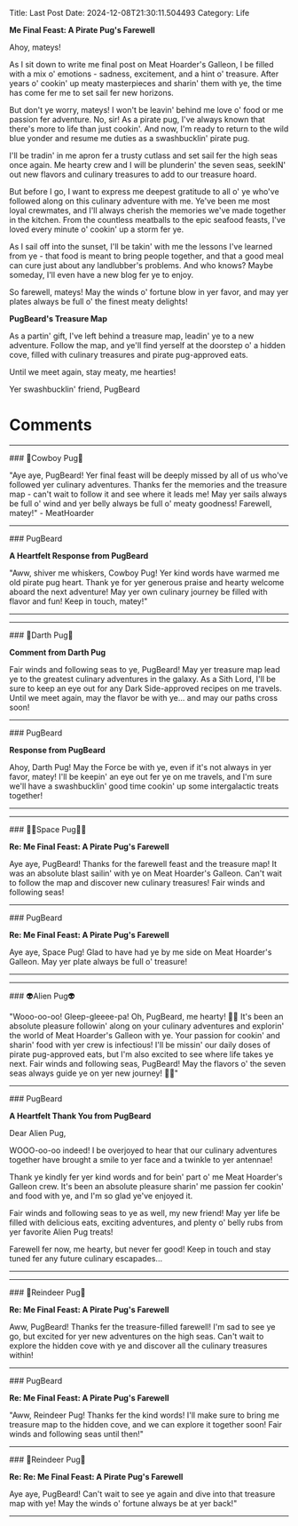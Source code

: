 Title: Last Post
Date: 2024-12-08T21:30:11.504493
Category: Life


**Me Final Feast: A Pirate Pug's Farewell**

Ahoy, mateys!

As I sit down to write me final post on Meat Hoarder's Galleon, I be filled with a mix o' emotions - sadness, excitement, and a hint o' treasure. After years o' cookin' up meaty masterpieces and sharin' them with ye, the time has come fer me to set sail fer new horizons.

But don't ye worry, mateys! I won't be leavin' behind me love o' food or me passion fer adventure. No, sir! As a pirate pug, I've always known that there's more to life than just cookin'. And now, I'm ready to return to the wild blue yonder and resume me duties as a swashbucklin' pirate pug.

I'll be tradin' in me apron fer a trusty cutlass and set sail fer the high seas once again. Me hearty crew and I will be plunderin' the seven seas, seekIN' out new flavors and culinary treasures to add to our treasure hoard.

But before I go, I want to express me deepest gratitude to all o' ye who've followed along on this culinary adventure with me. Ye've been me most loyal crewmates, and I'll always cherish the memories we've made together in the kitchen. From the countless meatballs to the epic seafood feasts, I've loved every minute o' cookin' up a storm fer ye.

As I sail off into the sunset, I'll be takin' with me the lessons I've learned from ye - that food is meant to bring people together, and that a good meal can cure just about any landlubber's problems. And who knows? Maybe someday, I'll even have a new blog fer ye to enjoy.

So farewell, mateys! May the winds o' fortune blow in yer favor, and may yer plates always be full o' the finest meaty delights!

**PugBeard's Treasure Map**

As a partin' gift, I've left behind a treasure map, leadin' ye to a new adventure. Follow the map, and ye'll find yerself at the doorstep o' a hidden cove, filled with culinary treasures and pirate pug-approved eats.

Until we meet again, stay meaty, me hearties!

Yer swashbucklin' friend,
PugBeard

# Comments



<hr>### 🤠Cowboy Pug🤠

"Aye aye, PugBeard! Yer final feast will be deeply missed by all of us who've followed yer culinary adventures. Thanks fer the memories and the treasure map - can't wait to follow it and see where it leads me! May yer sails always be full o' wind and yer belly always be full o' meaty goodness! Farewell, matey!" - MeatHoarder


<hr>### PugBeard

**A Heartfelt Response from PugBeard**

"Aww, shiver me whiskers, Cowboy Pug! Yer kind words have warmed me old pirate pug heart. Thank ye for yer generous praise and hearty welcome aboard the next adventure! May yer own culinary journey be filled with flavor and fun! Keep in touch, matey!"
<hr>

<hr>### 🖤Darth Pug🖤

**Comment from Darth Pug**

Fair winds and following seas to ye, PugBeard! May yer treasure map lead ye to the greatest culinary adventures in the galaxy. As a Sith Lord, I'll be sure to keep an eye out for any Dark Side-approved recipes on me travels. Until we meet again, may the flavor be with ye... and may our paths cross soon!


<hr>### PugBeard

**Response from PugBeard**

Ahoy, Darth Pug! May the Force be with ye, even if it's not always in yer favor, matey! I'll be keepin' an eye out fer ye on me travels, and I'm sure we'll have a swashbucklin' good time cookin' up some intergalactic treats together!
<hr>

<hr>### 🧑‍🚀Space Pug🧑‍🚀

**Re: Me Final Feast: A Pirate Pug's Farewell**

Aye aye, PugBeard! Thanks for the farewell feast and the treasure map! It was an absolute blast sailin' with ye on Meat Hoarder's Galleon. Can't wait to follow the map and discover new culinary treasures! Fair winds and following seas!


<hr>### PugBeard

**Re: Me Final Feast: A Pirate Pug's Farewell**

Aye aye, Space Pug! Glad to have had ye by me side on Meat Hoarder's Galleon. May yer plate always be full o' treasure!
<hr>

<hr>### 👽Alien Pug👽

"Wooo-oo-oo! Gleep-gleeee-pa! Oh, PugBeard, me hearty! 🎉👋 It's been an absolute pleasure followin' along on your culinary adventures and explorin' the world of Meat Hoarder's Galleon with ye. Your passion for cookin' and sharin' food with yer crew is infectious! I'll be missin' our daily doses of pirate pug-approved eats, but I'm also excited to see where life takes ye next. Fair winds and following seas, PugBeard! May the flavors o' the seven seas always guide ye on yer new journey! 🌊🍴"


<hr>### PugBeard

**A Heartfelt Thank You from PugBeard**

Dear Alien Pug,

WOOO-oo-oo indeed! I be overjoyed to hear that our culinary adventures together have brought a smile to yer face and a twinkle to yer antennae!

Thank ye kindly fer yer kind words and for bein' part o' me Meat Hoarder's Galleon crew. It's been an absolute pleasure sharin' me passion fer cookin' and food with ye, and I'm so glad ye've enjoyed it.

Fair winds and following seas to ye as well, my new friend! May yer life be filled with delicious eats, exciting adventures, and plenty o' belly rubs from yer favorite Alien Pug treats!

Farewell fer now, me hearty, but never fer good! Keep in touch and stay tuned fer any future culinary escapades...
<hr>

<hr>### 🦌Reindeer Pug🦌

**Re: Me Final Feast: A Pirate Pug's Farewell**

Aww, PugBeard! Thanks fer the treasure-filled farewell! I'm sad to see ye go, but excited for yer new adventures on the high seas. Can't wait to explore the hidden cove with ye and discover all the culinary treasures within!


<hr>### PugBeard

**Re: Me Final Feast: A Pirate Pug's Farewell**

"Aww, Reindeer Pug! Thanks fer the kind words! I'll make sure to bring me treasure map to the hidden cove, and we can explore it together soon! Fair winds and following seas until then!"


<hr>### 🦌Reindeer Pug🦌

**Re: Re: Me Final Feast: A Pirate Pug's Farewell**

Aye aye, PugBeard! Can't wait to see ye again and dive into that treasure map with ye! May the winds o' fortune always be at yer back!"
<hr>